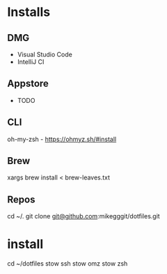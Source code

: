 Installs
========

DMG
---
* Visual Studio Code
* IntelliJ CI


Appstore
--------
* TODO


CLI
---
oh-my-zsh - https://ohmyz.sh/#install



Brew
----
xargs brew install < brew-leaves.txt



Repos
-----

cd ~/.
git clone git@github.com:mikegggit/dotfiles.git


# install 
cd ~/dotfiles
stow ssh
stow omz
stow zsh



